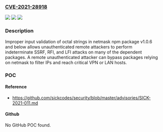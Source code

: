 ### [CVE-2021-28918](https://cve.mitre.org/cgi-bin/cvename.cgi?name=CVE-2021-28918)
![](https://img.shields.io/static/v1?label=Product&message=n%2Fa&color=blue)
![](https://img.shields.io/static/v1?label=Version&message=n%2Fa&color=blue)
![](https://img.shields.io/static/v1?label=Vulnerability&message=n%2Fa&color=brighgreen)

### Description

Improper input validation of octal strings in netmask npm package v1.0.6 and below allows unauthenticated remote attackers to perform indeterminate SSRF, RFI, and LFI attacks on many of the dependent packages. A remote unauthenticated attacker can bypass packages relying on netmask to filter IPs and reach critical VPN or LAN hosts.

### POC

#### Reference
- https://github.com/sickcodes/security/blob/master/advisories/SICK-2021-011.md

#### Github
No GitHub POC found.

